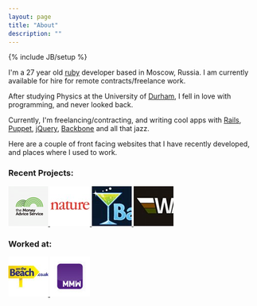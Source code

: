 ```yaml
---
layout: page
title: "About"
description: ""
---
```

{% include JB/setup %}

<p>
  I'm a 27 year old <a href="http://www.ruby-lang.org/en/">ruby</a> developer based in Moscow, Russia. I am currently available for hire for remote contracts/freelance work.
</p>

<p>
  After studying Physics at the University of 
  <a href="http://www.dur.ac.uk/">Durham</a>, I fell in love with programming, and never looked back.
</p>
<p>
  Currently, I'm freelancing/contracting, and writing cool apps with 
  <a href="http://rubyonrails.org/">Rails</a>, 
  <a href="http://puppetlabs.com/">Puppet</a>, 
  <a href="http://jquery.com/">jQuery</a>, 
  <a href="http://documentcloud.github.com/backbone/">Backbone</a> and all that jazz.
</p>

<p>Here are a couple of front facing websites that I have recently developed, and places where I used to work.</p>
<h3>Recent Projects:</h3>
<div class="row">
  <div class="col-xs-6">
    <a href="https://www.moneyadviceservice.org.uk/" class="thumbnail">
      <img src="/images/projects/mas-thumb.png">
    </a>    
    <a href="http://nature.com/natureevents/science/calendar" class="thumbnail">
      <img src="images/projects/natureevents.jpg">
    </a>
    <a href="http://www.bartenderapp.com" class="thumbnail">
      <img src="images/projects/bartenderapp.jpg">
    </a>
    <a href="http://www.warsquaregame.com" class="thumbnail">
      <img src="images/projects/warsquare.jpg">
    </a>
  </div>
</div>

<h3>Worked at:</h3>
<div class="row">
  <div class="col-xs-6">
    <a href="http://www.onthebeach.co.uk" class="thumbnail">
      <img src="images/employers/otb.jpg">
    </a>
    <a href="http://mymobileworkers.com/" class="thumbnail">
      <img src="images/employers/momote.jpg">
    </a>
  </div>
</div>
